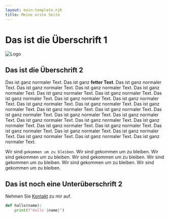 ```yaml
---
layout: main-template.njk
title: Meine erste Seite
---
```


Das ist die Überschrift 1
=========================

![Logo](https://halvar.at/images/logo.png)

Das ist die Überschrift 2
-------------------------

Das ist ganz normaler Text. Das ist ganz **fetter Text**. Das ist ganz normaler Text. Das ist ganz normaler Text. Das ist ganz normaler Text. Das ist ganz normaler Text. Das ist ganz normaler Text. Das ist ganz normaler Text. Das ist ganz normaler Text. Das ist ganz normaler Text. Das ist ganz normaler Text. Das ist ganz normaler Text. Das ist ganz normaler Text. Das ist ganz normaler Text. Das ist ganz normaler Text. Das ist ganz normaler Text. Das ist ganz normaler Text. Das ist ganz normaler Text. Das ist ganz normaler Text. Das ist ganz normaler Text. Das ist ganz normaler Text. Das ist ganz normaler Text. Das ist ganz normaler Text. Das ist ganz normaler Text. Das ist ganz normaler Text. Das ist ganz normaler Text. Das ist ganz normaler Text. Das ist ganz normaler Text. Das ist ganz normaler Text. Das ist ganz normaler Text. 

Wir sind `gekommen um zu bleiben`. Wir sind gekommen um zu bleiben. Wir sind gekommen um zu bleiben. Wir sind gekommen um zu bleiben. Wir sind gekommen um zu bleiben. Wir sind gekommen um zu bleiben. Wir sind gekommen um zu bleiben. 

Das ist noch eine Unterüberschrift 2
------------------------------------

Nehmen Sie [Kontakt](kontakt/) zu mir auf.

```python
def hallo(name):
    print(f"Hallo {name}")
```